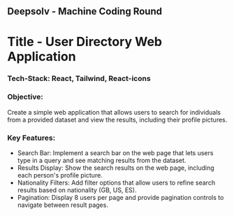## Deepsolv - Machine Coding Round 
# Title - User Directory Web Application


### Tech-Stack: React, Tailwind, React-icons

### Objective:
Create a simple web application that allows users to search for individuals from a provided dataset and view the results, including their profile pictures.

### Key Features:
- Search Bar: Implement a search bar on the web page that lets users type in a query and see matching results from the dataset.
- Results Display: Show the search results on the web page, including each person's profile picture.
- Nationality Filters: Add filter options that allow users to refine search results based on nationality (GB, US, ES).
- Pagination: Display 8 users per page and provide pagination controls to navigate between result pages.
<br/><br/>
